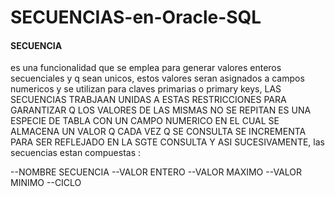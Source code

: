 # SECUENCIAS-en-Oracle-SQL

#### SECUENCIA
es una funcionalidad que se emplea para generar valores enteros secuenciales y q  sean unicos, estos valores seran 
asignados a campos numericos y se utilizan para claves primarias o primary keys,
LAS SECUENCIAS TRABJAAN UNIDAS A ESTAS RESTRICCIONES PARA GARANTIZAR Q LOS VALORES DE LAS MISMAS NO SE REPITAN
ES UNA ESPECIE DE TABLA CON UN CAMPO NUMERICO EN EL CUAL SE ALMACENA UN VALOR Q CADA VEZ Q SE CONSULTA SE INCREMENTA PARA SER REFLEJADO EN LA SGTE CONSULTA
Y ASI SUCESIVAMENTE, las secuencias estan compuestas : 

--NOMBRE SECUENCIA
--VALOR ENTERO
--VALOR MAXIMO
--VALOR MINIMO
--CICLO
